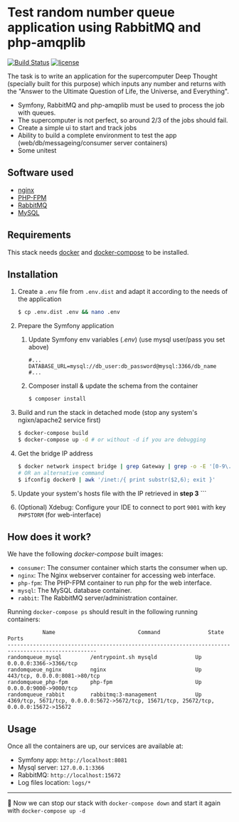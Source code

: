 # Test random number queue application using RabbitMQ and php-amqplib

[![Build Status](https://travis-ci.org/gtgt/randomqueue.svg?branch=master&style=flat-square)](https://travis-ci.org/gtgt/randomqueue)
[![license](https://img.shields.io/github/license/mashape/apistatus.svg?style=flat-square)](LICENSE)

The task is to write an application for the supercomputer Deep Thought (specially built for this purpose) which inputs any number and returns with the "Answer to the Ultimate Question of Life, the Universe, and Everything".

* Symfony, RabbitMQ and php-amqplib must be used to process the job with queues.
* The supercomputer is not perfect, so around 2/3 of the jobs should fail.
* Create a simple ui to start and track jobs
* Ability to build a complete environment to test the app  (web/db/messageing/consumer server containers)
* Some unitest

## Software used

* [nginx](https://nginx.org/)
* [PHP-FPM](https://php-fpm.org/)
* [RabbitMQ](https://www.rabbitmq.com/)
* [MySQL](https://www.mysql.com/)

## Requirements

This stack needs [docker](https://www.docker.com/) and [docker-compose](https://docs.docker.com/compose/) to be installed.

## Installation

1. Create a `.env` file from `.env.dist` and adapt it according to the needs of the application

    ```sh
    $ cp .env.dist .env && nano .env
    ```
2. Prepare the Symfony application
    1. Update Symfony env variables (*.env*) (use mysql user/pass you set above)

        ```
        #...
        DATABASE_URL=mysql://db_user:db_password@mysql:3366/db_name
        #...
        ```

    2. Composer install & update the schema from the container

        ```sh
        $ composer install
3. Build and run the stack in detached mode (stop any system's ngixn/apache2 service first)

    ```sh
    $ docker-compose build
    $ docker-compose up -d # or without -d if you are debugging 
    ```

4. Get the bridge IP address

    ```sh
    $ docker network inspect bridge | grep Gateway | grep -o -E '[0-9\.]+'
    # OR an alternative command
    $ ifconfig docker0 | awk '/inet:/{ print substr($2,6); exit }'
    ```

5. Update your system's hosts file with the IP retrieved in **step 3**
        ```
6. (Optional) Xdebug: Configure your IDE to connect to port `9001` with key `PHPSTORM` (for web-interface)

## How does it work?

We have the following *docker-compose* built images:

* `consumer`: The consumer container which starts the consumer when up.
* `nginx`: The Nginx webserver container for accessing web interface.
* `php-fpm`: The PHP-FPM container to run php for the web interface.
* `mysql`: The MySQL database container.
* `rabbit`: The RabbitMQ server/administration container.

Running `docker-compose ps` should result in the following running containers:

```
           Name                          Command               State              Ports
--------------------------------------------------------------------------------------------------
randomqueue_mysql         /entrypoint.sh mysqld            Up      0.0.0.0:3366->3366/tcp
randomqueue_nginx         nginx                            Up      443/tcp, 0.0.0.0:8081->80/tcp
randomqueue_php-fpm       php-fpm                          Up      0.0.0.0:9000->9000/tcp
randomqueue_rabbit        rabbitmq:3-management            Up      4369/tcp, 5671/tcp, 0.0.0.0:5672->5672/tcp, 15671/tcp, 25672/tcp, 0.0.0.0:15672->15672
```

## Usage

Once all the containers are up, our services are available at:

* Symfony app: `http://localhost:8081`
* Mysql server: `127.0.0.1:3366`
* RabbitMQ: `http://localhost:15672`
* Log files location: `logs/*`
---

:tada: Now we can stop our stack with `docker-compose down` and start it again with `docker-compose up -d`
